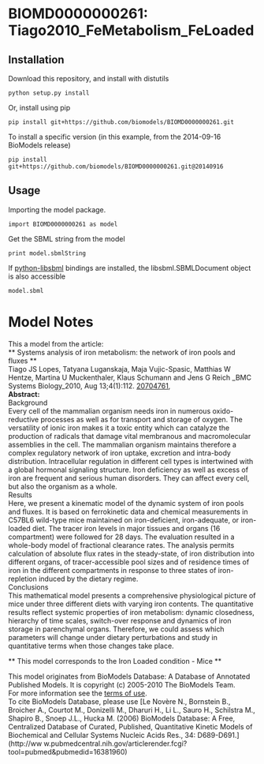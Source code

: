 # BIOMD0000000261: Tiago2010_FeMetabolism_FeLoaded

## Installation

Download this repository, and install with distutils

`python setup.py install`

Or, install using pip

`pip install git+https://github.com/biomodels/BIOMD0000000261.git`

To install a specific version (in this example, from the 2014-09-16 BioModels release)

`pip install git+https://github.com/biomodels/BIOMD0000000261.git@20140916`

## Usage

Importing the model package.

`import BIOMD0000000261 as model`

Get the SBML string from the model

`print model.sbmlString`

If [python-libsbml](https://pypi.python.org/pypi/python-libsbml) bindings are
installed, the libsbml.SBMLDocument object is also accessible

`model.sbml`


# Model Notes


This a model from the article:  
** Systems analysis of iron metabolism: the network of iron pools and fluxes **   
Tiago JS Lopes, Tatyana Luganskaja, Maja Vujic-Spasic, Matthias W Hentze,
Martina U Muckenthaler, Klaus Schumann and Jens G Reich _BMC Systems
Biology_2010, Aug 13;4(1):112.
[20704761](http://www.ncbi.nlm.nih.gov/pubmed/20704761),  
**Abstract:**   
Background  
Every cell of the mammalian organism needs iron in numerous oxido-reductive
processes as well as for transport and storage of oxygen. The versatility of
ionic iron makes it a toxic entity which can catalyze the production of
radicals that damage vital membranous and macromolecular assemblies in the
cell. The mammalian organism maintains therefore a complex regulatory network
of iron uptake, excretion and intra-body distribution. Intracellular
regulation in different cell types is intertwined with a global hormonal
signaling structure. Iron deficiency as well as excess of iron are frequent
and serious human disorders. They can affect every cell, but also the organism
as a whole.  
Results  
Here, we present a kinematic model of the dynamic system of iron pools and
fluxes. It is based on ferrokinetic data and chemical measurements in C57BL6
wild-type mice maintained on iron-deficient, iron-adequate, or iron-loaded
diet. The tracer iron levels in major tissues and organs (16 compartment) were
followed for 28 days. The evaluation resulted in a whole-body model of
fractional clearance rates. The analysis permits calculation of absolute flux
rates in the steady-state, of iron distribution into different organs, of
tracer-accessible pool sizes and of residence times of iron in the different
compartments in response to three states of iron-repletion induced by the
dietary regime.  
Conclusions  
This mathematical model presents a comprehensive physiological picture of mice
under three different diets with varying iron contents. The quantitative
results reflect systemic properties of iron metabolism: dynamic closedness,
hierarchy of time scales, switch-over response and dynamics of iron storage in
parenchymal organs. Therefore, we could assess which parameters will change
under dietary perturbations and study in quantitative terms when those changes
take place.

** This model corresponds to the Iron Loaded condition - Mice **

This model originates from BioModels Database: A Database of Annotated
Published Models. It is copyright (c) 2005-2010 The BioModels Team.  
For more information see the [terms of
use](http://www.ebi.ac.uk/biomodels/legal.html).  
To cite BioModels Database, please use [Le Novère N., Bornstein B., Broicher
A., Courtot M., Donizelli M., Dharuri H., Li L., Sauro H., Schilstra M.,
Shapiro B., Snoep J.L., Hucka M. (2006) BioModels Database: A Free,
Centralized Database of Curated, Published, Quantitative Kinetic Models of
Biochemical and Cellular Systems Nucleic Acids Res., 34: D689-D691.](http://ww
w.pubmedcentral.nih.gov/articlerender.fcgi?tool=pubmed&pubmedid=16381960)



